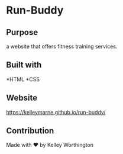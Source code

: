 # Run-Buddy

## Purpose
a website that offers fitness training services.

## Built with 
*HTML
*CSS

## Website
https://kelleymarne.github.io/run-buddy/

## Contribution
Made with ❤️ by Kelley Worthington

